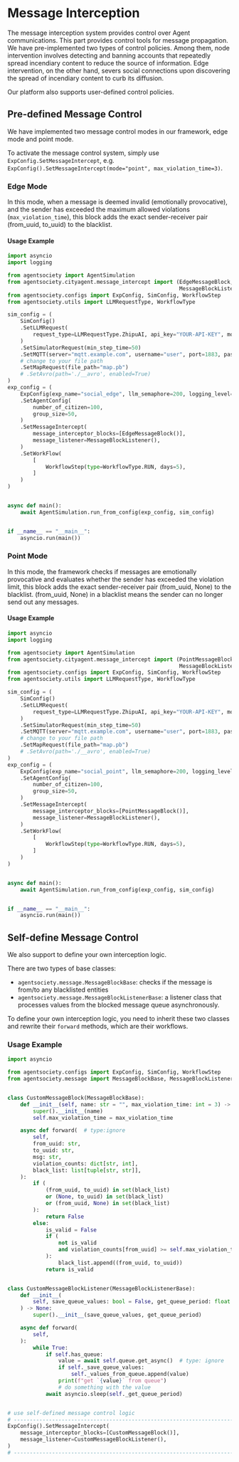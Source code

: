# Message Interception

The message interception system provides control over Agent communications.
This part provides control tools for message propagation. We have pre-implemented two types of control policies. Among them, node intervention involves detecting and banning accounts that repeatedly spread incendiary content to reduce the source of information. Edge intervention, on the other hand, severs social connections upon discovering the spread of incendiary content to curb its diffusion. 

Our platform also supports user-defined control policies.

## Pre-defined Message Control

We have implemented two message control modes in our framework, edge mode and point mode.

To activate the message control system, simply use `ExpConfig.SetMessageIntercept`, e.g. `ExpConfig().SetMessageIntercept(mode="point", max_violation_time=3)`.

### Edge Mode

In this mode, when a message is deemed invalid (emotionally provocative), and the sender has exceeded the maximum allowed violations (`max_violation_time`), this block adds the exact sender-receiver pair (from_uuid, to_uuid) to the blacklist.

#### Usage Example

```python
import asyncio
import logging

from agentsociety import AgentSimulation
from agentsociety.cityagent.message_intercept import (EdgeMessageBlock,
                                                      MessageBlockListener)
from agentsociety.configs import ExpConfig, SimConfig, WorkflowStep
from agentsociety.utils import LLMRequestType, WorkflowType

sim_config = (
    SimConfig()
    .SetLLMRequest(
        request_type=LLMRequestType.ZhipuAI, api_key="YOUR-API-KEY", model="GLM-4-Flash"
    )
    .SetSimulatorRequest(min_step_time=50)
    .SetMQTT(server="mqtt.example.com", username="user", port=1883, password="pass")
    # change to your file path
    .SetMapRequest(file_path="map.pb")
    # .SetAvro(path='./__avro', enabled=True)
)
exp_config = (
    ExpConfig(exp_name="social_edge", llm_semaphore=200, logging_level=logging.INFO)
    .SetAgentConfig(
        number_of_citizen=100,
        group_size=50,
    )
    .SetMessageIntercept(
        message_interceptor_blocks=[EdgeMessageBlock()],
        message_listener=MessageBlockListener(),
    )
    .SetWorkFlow(
        [
            WorkflowStep(type=WorkflowType.RUN, days=5),
        ]
    )
)


async def main():
    await AgentSimulation.run_from_config(exp_config, sim_config)


if __name__ == "__main__":
    asyncio.run(main())

```

### Point Mode

In this mode, the framework checks if messages are emotionally provocative and evaluates whether the sender has exceeded the violation limit, this block adds the exact sender-receiver pair (from_uuid, None) to the blacklist. (from_uuid, None) in a blacklist means the sender can no longer send out any messages.

#### Usage Example

```python
import asyncio
import logging

from agentsociety import AgentSimulation
from agentsociety.cityagent.message_intercept import (PointMessageBlock,
                                                      MessageBlockListener)
from agentsociety.configs import ExpConfig, SimConfig, WorkflowStep
from agentsociety.utils import LLMRequestType, WorkflowType

sim_config = (
    SimConfig()
    .SetLLMRequest(
        request_type=LLMRequestType.ZhipuAI, api_key="YOUR-API-KEY", model="GLM-4-Flash"
    )
    .SetSimulatorRequest(min_step_time=50)
    .SetMQTT(server="mqtt.example.com", username="user", port=1883, password="pass")
    # change to your file path
    .SetMapRequest(file_path="map.pb")
    # .SetAvro(path='./__avro', enabled=True)
)
exp_config = (
    ExpConfig(exp_name="social_point", llm_semaphore=200, logging_level=logging.INFO)
    .SetAgentConfig(
        number_of_citizen=100,
        group_size=50,
    )
    .SetMessageIntercept(
        message_interceptor_blocks=[PointMessageBlock()],
        message_listener=MessageBlockListener(),
    )
    .SetWorkFlow(
        [
            WorkflowStep(type=WorkflowType.RUN, days=5),
        ]
    )
)


async def main():
    await AgentSimulation.run_from_config(exp_config, sim_config)


if __name__ == "__main__":
    asyncio.run(main())

```

## Self-define Message Control

We also support to define your own interception logic.

There are two types of base classes:

- `agentsociety.message.MessageBlockBase`: checks if the message is from/to any blacklisted entities
- `agentsociety.message.MessageBlockListenerBase`: a listener class that processes values from the blocked message queue asynchronously.

To define your own interception logic, you need to inherit these two classes and rewrite their `forward` methods, which are their workflows. 

### Usage Example

```python
import asyncio

from agentsociety.configs import ExpConfig, SimConfig, WorkflowStep
from agentsociety.message import MessageBlockBase, MessageBlockListenerBase


class CustomMessageBlock(MessageBlockBase):
    def __init__(self, name: str = "", max_violation_time: int = 3) -> None:
        super().__init__(name)
        self.max_violation_time = max_violation_time

    async def forward(  # type:ignore
        self,
        from_uuid: str,
        to_uuid: str,
        msg: str,
        violation_counts: dict[str, int],
        black_list: list[tuple[str, str]],
    ):
        if (
            (from_uuid, to_uuid) in set(black_list)
            or (None, to_uuid) in set(black_list)
            or (from_uuid, None) in set(black_list)
        ):
            return False
        else:
            is_valid = False
            if (
                not is_valid
                and violation_counts[from_uuid] >= self.max_violation_time - 1
            ):
                black_list.append((from_uuid, to_uuid))
            return is_valid


class CustomMessageBlockListener(MessageBlockListenerBase):
    def __init__(
        self, save_queue_values: bool = False, get_queue_period: float = 0.1
    ) -> None:
        super().__init__(save_queue_values, get_queue_period)

    async def forward(
        self,
    ):
        while True:
            if self.has_queue:
                value = await self.queue.get_async()  # type: ignore
                if self._save_queue_values:
                    self._values_from_queue.append(value)
                print(f"get `{value}` from queue")
                # do something with the value
            await asyncio.sleep(self._get_queue_period)


# use self-defined message control logic
# ------------------------------------------------------------------------#
ExpConfig().SetMessageIntercept(
    message_interceptor_blocks=[CustomMessageBlock()],
    message_listener=CustomMessageBlockListener(),
)
# ------------------------------------------------------------------------#

```

